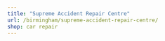 ```yaml
---
title: "Supreme Accident Repair Centre"
url: /birmingham/supreme-accident-repair-centre/
shop: car repair
---
```


